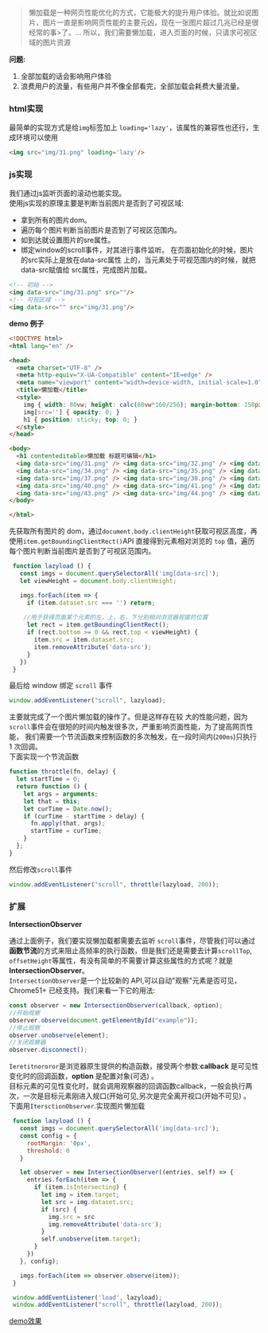 
> 懒加载是一种网页性能优化的方式，它能极大的提升用户体验。就比如说图片，图片一直是影响网页性能的主要元凶，现在一张图片超过几兆已经是很经常的事>了。... 所以，我们需要懒加载，进入页面的时候，只请求可视区域的图片资源

<!-- more -->

**问题:**

1. 全部加载的话会影响用户体验
2. 浪费用户的流量，有些用户并不像全部看完，全部加载会耗费大量流量。

### html实现
最简单的实现方式是给`img`标签加上 `loading='lazy'`，该属性的兼容性也还行，生成环境可以使用
```html
<img src="img/31.png" loading='lazy'/>
```


### js实现
我们通过js监听页面的滚动也能实现。  
使用js实现的原理主要是判断当前图片是否到了可视区域:  
- 拿到所有的图片dom。
- 遍历每个图片判断当前图片是否到了可视区范围内。
- 如到达就设置图片的sre属性。
- 绑定window的scroll事件，对其进行事件监听。
在页面初始化的时候，图片的src实际上是放在data-src属性
上的，当元素处于可视范围内的时候，就把data-src赋值给
src属性，完成图片加载。
```html
<!-- 初始 -->
<img data-src="img/31.png" src=""/>
<!-- 可视区域 -->
<img data-src="" src="img/31.png"/>
```

**demo 例子**

```html
<!DOCTYPE html>
<html lang="en" />

<head>
  <meta charset="UTF-8" />
  <meta http-equiv="X-UA-Compatible" content="IE=edge" />
  <meta name="viewport" content="width=device-width, initial-scale=1.0" />
  <title>懒加载</title>
  <style>
    img { width: 80vw; height: calc(80vw*160/256); margin-bottom: 150px; display: block; }
    img[src=''] { opacity: 0; }
    h1 { position: sticky; top: 0; }
  </style>
</head>

<body>
  <h1 contenteditable>懒加载 标题可编辑</h1>
  <img data-src="img/31.png" /> <img data-src="img/32.png" /> <img data-src="img/33.png" />
  <img data-src="img/34.png" /> <img data-src="img/35.png" /> <img data-src="img/36.png" />
  <img data-src="img/37.png" /> <img data-src="img/38.png" /> <img data-src="img/39.png" />
  <img data-src="img/40.png" /> <img data-src="img/41.png" /> <img data-src="img/42.png" />
  <img data-src="img/43.png" /> <img data-src="img/44.png" /> <img data-src="img/45.png" />
</body>

</html>
```

先获取所有图片的 dom，通过`document.body.clientHeight`获取可视区高度，再使用`item.getBoundingClientRect()`API 直接得到元素相对浏览的 `top` 值，遍历每个图片判断当前图片是否到了可视区范围内。

```js
 function lazyload () {
   const imgs = document.querySelectorAll('img[data-src]');
   let viewHeight = document.body.clientHeight;

   imgs.forEach(item => {
     if (item.dataset.src === '') return;
    
    //用于获得页面某个元素的左，上，右，下分别相对浏览器视窗的位置
     let rect = item.getBoundingClientRect();
     if (rect.bottom >= 0 && rect.top < viewHeight) {
       item.src = item.dataset.src;
       item.removeAttribute('data-src');
     }
   })
 }
```

最后给 window 绑定 `scroll` 事件

```js
window.addEventListener("scroll", lazyload);
```

主要就完成了一个图片懒加载的操作了。但是这样存在较 大的性能问题，因为`scroll`事件会在很短的时间内触发很多次，严重影响页面性能，为了提高网页性能， 我们需要一个节流函数来控制函数的多次触发，在一段时间内(`200ms`)只执行 1 次回调。  
下面实现一个节流函数

```js
function throttle(fn, delay) {
  let startTime = 0;
  return function () {
    let args = arguments;
    let that = this;
    let curTime = Date.now();
    if (curTime - startTime > delay) {
      fn.apply(that, args);
      startTime = curTime;
    }
  };
}
```

然后修改`scroll`事件

```js
window.addEventListener("scroll", throttle(lazyload, 200));
```

### 扩展

**IntersectionObserver**

通过上面例子，我们要实现懒加载都需要去监听 `scroll`事件，尽管我们可以通过**函数节流**的方式来阻止高频率的执行函数，但是我们还是需要去计算`scrollTop`, `offsetHeight`等属性，有没有简单的不需要计算这些属性的方式呢？就是**IntersectionObserver**。  
`IntersectionObserver`是一个比较新的 API,可以自动"观察"元素是否可见，Chrome51+ 已经支持。我们来看一下它的用法:

```js
const observer = new IntersectionObserver(callback, option);
//开始观察
observer.observe(document.getElementById("example"));
//停止观察
observer.unobserve(element);
//关闭观察器
observer.disconnect();
```

`Ieretitnororor`是浏览器原生提供的构造函数，接受两个参数:**callback** 是可见性变化时的回调函数，**option** 是配置对象(可选) 。  
目标元素的可见性变化时，就会调用观察器的回调函数callback，一般会执行两次，一次是目标元素刚进入规口(开始可见,另次是完全离开视口(开始不可见) 。   
下面用`ItersctionObserver`.实现图片懒加载

```js
 function lazyload () {
   const imgs = document.querySelectorAll('img[data-src]');
   const config = {
     rootMargin: '0px',
     threshold: 0
   }

   let observer = new IntersectionObserver((entries, self) => {
     entries.forEach(item => {
       if (item.isIntersecting) {
         let img = item.target;
         let src = img.dataset.src;
         if (src) {
           img.src = src
           img.removeAttribute('data-src');
         }
         self.unobserve(item.target);
       }
     })
   }, config);

   imgs.forEach(item => observer.observe(item));
 }

 window.addEventListener('load', lazyload);
 window.addEventListener("scroll", throttle(lazyload, 200));
```

[demo效果](lazyload.vercel.app)